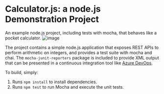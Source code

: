 Calculator.js: a node.js Demonstration Project
==============================================
An example node.js project, including tests with mocha, that behaves like
a pocket calculator.
![image](https://github.com/20K-0389/calculator/assets/145276459/ccb2deb5-eec3-4efb-8bc7-1260547a67da)

The project contains a simple node.js application that exposes REST APIs
to perform arithmetic on integers, and provides a test suite with mocha
and chai.  The `mocha-junit-reporters` package is included to provide XML
output that can be presented in a continuous integration tool like
[Azure DevOps](https://azure.com/devops).

To build, simply:

1. Runs `npm install` to install dependencies.
2. Runs `npm test` to run Mocha and execute the unit tests.


